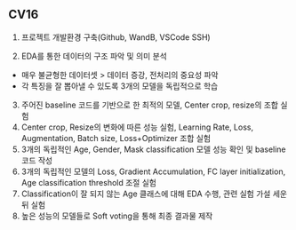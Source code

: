 ## CV16 

1. 프로젝트 개발환경 구축(Github, WandB, VSCode SSH)

2. EDA를 통한 데이터의 구조 파악 및 의미 분석
  - 매우 불균형한 데이터셋 > 데이터 증강, 전처리의 중요성 파악
  - 각 특징을 잘 뽑아낼 수 있도록 3개의 모델을 독립적으로 학습
3. 주어진 baseline 코드를 기반으로 한 최적의 모델, Center crop, resize의 조합 실험
4. Center crop, Resize의 변화에 따른 성능 실험, Learning Rate, Loss, Augmentation, Batch size, Loss+Optimizer 조합 실험
5. 3개의 독립적인 Age, Gender, Mask classification 모델 성능 확인 및 baseline코드 작성
6. 3개의 독립적인 모델의 Loss, Gradient Accumulation, FC layer initialization, Age classification threshold 조절 실험
7. Classification이 잘 되지 않는 Age 클래스에 대해 EDA 수행, 관련 실험 가설 세운 뒤 실험
8. 높은 성능의 모델들로 Soft voting을 통해 최종 결과물 제작
